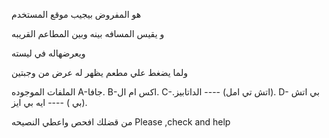 هو المفروض بيجيب موقع المستخدم 

و يقيس المسافه بينه وبين المطاعم القريبه

 ويعرضهاله في ليسته 

ولما يضغط علي مطعم يظهر له عرض من وجبتين

الملفات الموجوده 
A-جافا.
B-اكس ام ال.
C-.اتش تي امل) ---- الداتابيز).
D-  بي اتش بي ) ----  ايه بي ايز).

من قضلك افحص واعطي النصيحه     Please ,check and help
